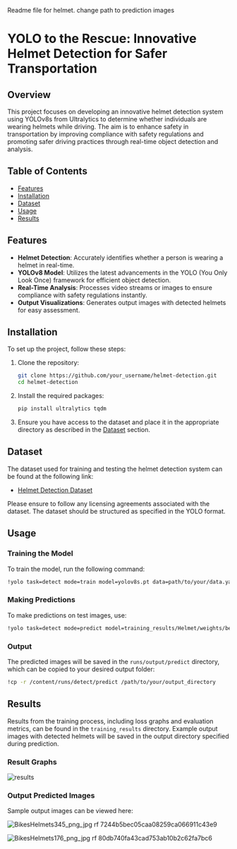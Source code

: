 Readme file for helmet. change path to prediction images
# YOLO to the Rescue: Innovative Helmet Detection for Safer Transportation

## Overview

This project focuses on developing an innovative helmet detection system using YOLOv8s from Ultralytics to determine whether individuals are wearing helmets while driving. The aim is to enhance safety in transportation by improving compliance with safety regulations and promoting safer driving practices through real-time object detection and analysis.

## Table of Contents

- [Features](#features)
- [Installation](#installation)
- [Dataset](#dataset)
- [Usage](#usage)
- [Results](#results)

## Features

- **Helmet Detection**: Accurately identifies whether a person is wearing a helmet in real-time.
- **YOLOv8 Model**: Utilizes the latest advancements in the YOLO (You Only Look Once) framework for efficient object detection.
- **Real-Time Analysis**: Processes video streams or images to ensure compliance with safety regulations instantly.
- **Output Visualizations**: Generates output images with detected helmets for easy assessment.

## Installation

To set up the project, follow these steps:

1. Clone the repository:
   ```bash
   git clone https://github.com/your_username/helmet-detection.git
   cd helmet-detection
   ```

2. Install the required packages:
   ```bash
   pip install ultralytics tqdm
   ```

3. Ensure you have access to the dataset and place it in the appropriate directory as described in the [Dataset](#dataset) section.

## Dataset

The dataset used for training and testing the helmet detection system can be found at the following link:

- [Helmet Detection Dataset](https://universe.roboflow.com/bike-helmets/bike-helmet-detection-2vdjo/dataset/2)

Please ensure to follow any licensing agreements associated with the dataset. The dataset should be structured as specified in the YOLO format.

## Usage

### Training the Model

To train the model, run the following command:

```bash
!yolo task=detect mode=train model=yolov8s.pt data=path/to/your/data.yaml epochs=50 imgsz=640 batch=8 project=training_results name=Helmet
```

### Making Predictions

To make predictions on test images, use:

```bash
!yolo task=detect mode=predict model=training_results/Helmet/weights/best.pt conf=0.35 source=path/to/your/test_images
```

### Output

The predicted images will be saved in the `runs/output/predict` directory, which can be copied to your desired output folder:

```bash
!cp -r /content/runs/detect/predict /path/to/your/output_directory
```

## Results

Results from the training process, including loss graphs and evaluation metrics, can be found in the `training_results` directory. Example output images with detected helmets will be saved in the output directory specified during prediction.

### Result Graphs

![results](https://github.com/user-attachments/assets/0abd55ae-5f95-4ebc-9909-cacebf6816c2)

### Output Predicted Images

Sample output images can be viewed here:

![BikesHelmets345_png_jpg rf 7244b5bec05caa08259ca066911c43e9](https://github.com/user-attachments/assets/be6d5a87-d2da-49db-b802-53af0d2ac265)

![BikesHelmets176_png_jpg rf 80db740fa43cad753ab10b2c62fa7bc6](https://github.com/user-attachments/assets/e1613df8-b3c3-4710-a6a6-c24dc3b6ed9c)

